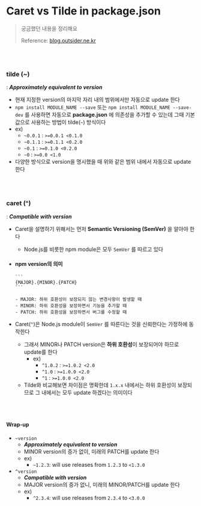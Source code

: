 # Caret vs Tilde in package.json

> 궁금했던 내용을 정리해요
>
> Reference: [blog.outsider.ne.kr](https://blog.outsider.ne.kr/1041)

<br>

<br>

### tilde (~)

: ***Approximately equivalent to version***

- 현재 지정한 version의 마지막 자리 내의 범위에서만 자동으로 update 한다
- `npm install MODULE_NAME --save` 또는 `npm install MODULE_NAME --save-dev` 를 사용하면 자동으로 **package.json** 에 의존성을 추가할 수 있는데 그때 기본값으로 사용하는 방법이 tilde(`~`) 방식이다
- ex)
  - `~0.0.1` : `>=0.0.1 <0.1.0`
  - `~0.1.1` : `>=0.1.1 <0.2.0`
  - `~0.1` : `>=0.1.0 <0.2.0`
  - `~0` : `>=0.0 <1.0`
- 다양한 방식으로 version을 명시했을 때 위와 같은 범위 내에서 자동으로 update한다

<br>

<br>

### caret (^)

: ***Compatible with version***

- Caret을 설명하기 위해서는 먼저 **Semantic Versioning (SemVer)** 을 알아야 한다

  - Node.js를 비릇한 npm module은 모두 `SemVer` 를 따르고 있다

- #### npm version의 의미

      ```
      {MAJOR}.{MINOR}.{PATCH}
      ```

      - MAJOR: 하위 호환성이 보장되지 않는 변경사항이 발생할 때
      - MINOR: 하위 호환성을 보장하면서 기능을 추가할 때
      - PATCH: 하위 호환성을 보장하면서 버그를 수정할 때

- Caret(`^`)은 Node.js module이 `SemVer` 를 따른다는 것을 신뢰한다는 가정하에 동작한다

  - 그래서 MINOR나 PATCH version은 **하위 호환성**이 보장되어야 하므로 update를 한다
    - ex)
      - `^1.0.2` : `>=1.0.2 <2.0`
      - `^1.0` : `>=1.0.0 <2.0`
      - `^1` : `>=1.0.0 <2.0`
  - Tilde와 비교해보면 차이점은 명확한데 `1.x.x` 내에서는 하위 호환성이 보장되므로 그 내에서는 모두 update 하겠다는 의미이다

<br>

<br>

#### Wrap-up

- `~version`
  - ***Approximately equivalent to version***
  - MINOR version의 증가 없이, 미래의 PATCH를 update 한다
  - ex)
    - `~1.2.3`: will use releases from `1.2.3`  to  `<1.3.0`
- `^version`
  - ***Compatible with version***
  - MAJOR version의 증가 없니, 미래의 MINOR/PATCH를 update 한다
  - ex)
    - `^2.3.4`: will use releases from `2.3.4` to `<3.0.0`
